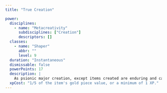 ```yaml
---
title: "True Creation"

power:
  disciplines:
    - name: "Metacreativity"
      subdisciplines: ["Creation"]
      descriptors: []
  classes:
    - name: "Shaper"
      abbr: ""
      level: 9
  duration: "Instantaneous"
  dismissable: false
  powerPoints: 17
  description: |
    As psionic major creation, except items created are enduring and cannot be negated by dispelling magic or negating powers. For all intents and purposes, these items are completely real.
  xpCost: "1/5 of the item's gold piece value, or a minimum of 1 XP."
---
```

